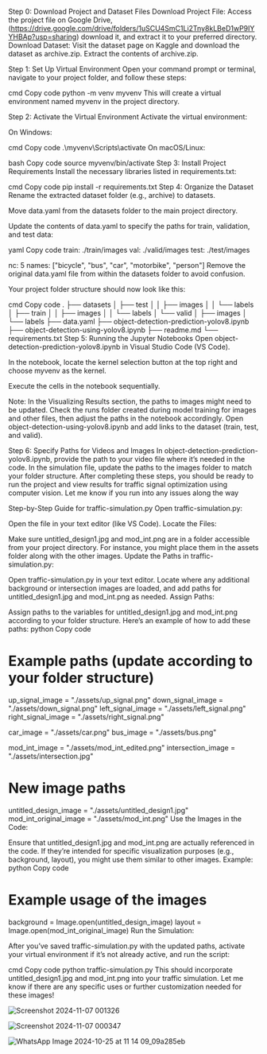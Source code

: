 Step 0: Download Project and Dataset Files
Download Project File: Access the project file on Google Drive,(https://drive.google.com/drive/folders/1uSCU4SmC1Li2Tny8kLBeD1wP9IYYHBAp?usp=sharing) download it, and extract it to your preferred directory.
Download Dataset: Visit the dataset page on Kaggle and download the dataset as archive.zip. Extract the contents of archive.zip.

Step 1: Set Up Virtual Environment
Open your command prompt or terminal, navigate to your project folder, and follow these steps:

cmd
Copy code
python -m venv myvenv
This will create a virtual environment named myvenv in the project directory.

Step 2: Activate the Virtual Environment
Activate the virtual environment:

On Windows:

cmd
Copy code
.\myvenv\Scripts\activate
On macOS/Linux:

bash
Copy code
source myvenv/bin/activate
Step 3: Install Project Requirements
Install the necessary libraries listed in requirements.txt:

cmd
Copy code
pip install -r requirements.txt
Step 4: Organize the Dataset
Rename the extracted dataset folder (e.g., archive) to datasets.

Move data.yaml from the datasets folder to the main project directory.

Update the contents of data.yaml to specify the paths for train, validation, and test data:

yaml
Copy code
train: ./train/images
val: ./valid/images
test: ./test/images

nc: 5
names: ["bicycle", "bus", "car", "motorbike", "person"]
Remove the original data.yaml file from within the datasets folder to avoid confusion.

Your project folder structure should now look like this:

cmd
Copy code
.
├── datasets
│   ├── test
│   │   ├── images
│   │   └── labels
│   ├── train
│   │   ├── images
│   │   └── labels
│   └── valid
│       ├── images
│       └── labels
├── data.yaml
├── object-detection-prediction-yolov8.ipynb
├── object-detection-using-yolov8.ipynb
├── readme.md
└── requirements.txt
Step 5: Running the Jupyter Notebooks
Open object-detection-prediction-yolov8.ipynb in Visual Studio Code (VS Code).

In the notebook, locate the kernel selection button at the top right and choose myvenv as the kernel.

Execute the cells in the notebook sequentially.

Note: In the Visualizing Results section, the paths to images might need to be updated. Check the runs folder created during model training for images and other files, then adjust the paths in the notebook accordingly.
Open object-detection-using-yolov8.ipynb and add links to the dataset (train, test, and valid).

Step 6: Specify Paths for Videos and Images
In object-detection-prediction-yolov8.ipynb, provide the path to your video file where it’s needed in the code.
In the simulation file, update the paths to the images folder to match your folder structure.
After completing these steps, you should be ready to run the project and view results for traffic signal optimization using computer vision. Let me know if you run into any issues along the way

Step-by-Step Guide for traffic-simulation.py
Open traffic-simulation.py:

Open the file in your text editor (like VS Code).
Locate the Files:

Make sure untitled_design1.jpg and mod_int.png are in a folder accessible from your project directory. For instance, you might place them in the assets folder along with the other images.
Update the Paths in traffic-simulation.py:

Open traffic-simulation.py in your text editor.
Locate where any additional background or intersection images are loaded, and add paths for untitled_design1.jpg and mod_int.png as needed.
Assign Paths:

Assign paths to the variables for untitled_design1.jpg and mod_int.png according to your folder structure. Here’s an example of how to add these paths:
python
Copy code
# Example paths (update according to your folder structure)
up_signal_image = "./assets/up_signal.png"
down_signal_image = "./assets/down_signal.png"
left_signal_image = "./assets/left_signal.png"
right_signal_image = "./assets/right_signal.png"

car_image = "./assets/car.png"
bus_image = "./assets/bus.png"

mod_int_image = "./assets/mod_int_edited.png"
intersection_image = "./assets/intersection.jpg"

# New image paths
untitled_design_image = "./assets/untitled_design1.jpg"
mod_int_original_image = "./assets/mod_int.png"
Use the Images in the Code:

Ensure that untitled_design1.jpg and mod_int.png are actually referenced in the code. If they’re intended for specific visualization purposes (e.g., background, layout), you might use them similar to other images. Example:
python
Copy code
# Example usage of the images
background = Image.open(untitled_design_image)
layout = Image.open(mod_int_original_image)
Run the Simulation:

After you’ve saved traffic-simulation.py with the updated paths, activate your virtual environment if it’s not already active, and run the script:

cmd
Copy code
python traffic-simulation.py
This should incorporate untitled_design1.jpg and mod_int.png into your traffic simulation. Let me know if there are any specific uses or further customization needed for these images!



![Screenshot 2024-11-07 001326](https://github.com/user-attachments/assets/2615663b-633e-4053-add3-230ef13d450b)

![Screenshot 2024-11-07 000347](https://github.com/user-attachments/assets/19ce4afd-9a1e-474f-9598-237bcd7f2520)

![WhatsApp Image 2024-10-25 at 11 14 09_09a285eb](https://github.com/user-attachments/assets/4f6437a1-2b6e-4db2-b497-e07fc1b1bf1e)







